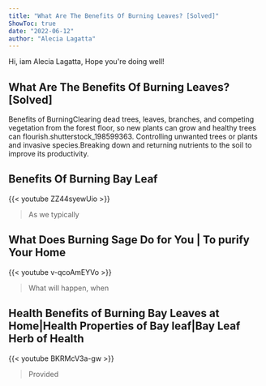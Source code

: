 ```yaml
---
title: "What Are The Benefits Of Burning Leaves? [Solved]"
ShowToc: true 
date: "2022-06-12"
author: "Alecia Lagatta" 
---
```


Hi, iam Alecia Lagatta, Hope you're doing well!
## What Are The Benefits Of Burning Leaves? [Solved]
Benefits of BurningClearing dead trees, leaves, branches, and competing vegetation from the forest floor, so new plants can grow and healthy trees can flourish.shutterstock_198599363. 
 Controlling unwanted trees or plants and invasive species.Breaking down and returning nutrients to the soil to improve its productivity.

## Benefits Of Burning Bay Leaf
{{< youtube ZZ44syewUio >}}
>As we typically 

## What Does Burning Sage Do for You | To purify Your Home
{{< youtube v-qcoAmEYVo >}}
>What will happen, when 

## Health Benefits of Burning Bay Leaves at Home|Health Properties of Bay leaf|Bay Leaf Herb of Health
{{< youtube BKRMcV3a-gw >}}
>Provided 

